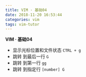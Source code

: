 ```yaml
---
title: VIM · 基础04
date: 2018-11-20 16:53:44
categories: vim
tags: vim-tutor
---
```


**VIM · 基础04**

<!-- more -->

- 显示光标位置和文件状态
`CTRL + g`
- 跳转 到最后一行
`G`
- 跳转 到第一行
`gg`
- 跳转 到指定行
`[number] G`